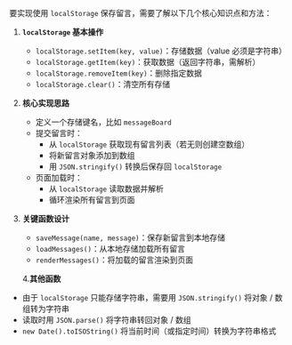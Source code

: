 要实现使用 `localStorage` 保存留言，需要了解以下几个核心知识点和方法：

1. **`localStorage` 基本操作**
   - `localStorage.setItem(key, value)`：存储数据（value 必须是字符串）
   - `localStorage.getItem(key)`：获取数据（返回字符串，需解析）
   - `localStorage.removeItem(key)`：删除指定数据
   - `localStorage.clear()`：清空所有存储
3. **核心实现思路**
   - 定义一个存储键名，比如 `messageBoard`
   - 提交留言时：
     - 从 `localStorage` 获取现有留言列表（若无则创建空数组）
     - 将新留言对象添加到数组
     - 用 `JSON.stringify()` 转换后保存回 `localStorage`
   - 页面加载时：
     - 从 `localStorage` 读取数据并解析
     - 循环渲染所有留言到页面
4. **关键函数设计**
   - `saveMessage(name, message)`：保存新留言到本地存储
   - `loadMessages()`：从本地存储加载所有留言
   - `renderMessages()`：将加载的留言渲染到页面

   4.**其他函数**

- 由于 `localStorage` 只能存储字符串，需要用 `JSON.stringify()` 将对象 / 数组转为字符串
- 读取时用 `JSON.parse()` 将字符串转回对象 / 数组
- `new Date().toISOString()` 将当前时间（或指定时间）转换为字符串格式